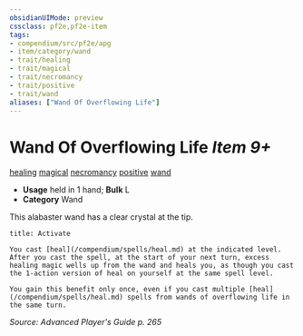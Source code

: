 ```yaml
---
obsidianUIMode: preview
cssclass: pf2e,pf2e-item
tags:
- compendium/src/pf2e/apg
- item/category/wand
- trait/healing
- trait/magical
- trait/necromancy
- trait/positive
- trait/wand
aliases: ["Wand Of Overflowing Life"]
---
```

# Wand Of Overflowing Life *Item 9+*  
[healing](/rules/traits/healing.md)  [magical](/rules/traits/magical.md)  [necromancy](/rules/traits/necromancy.md)  [positive](/rules/traits/positive.md)  [wand](/rules/traits/wand.md)  

- **Usage** held in 1 hand; **Bulk** L
- **Category** Wand

This alabaster wand has a clear crystal at the tip.

```ad-embed-ability
title: Activate

You cast [heal](/compendium/spells/heal.md) at the indicated level. After you cast the spell, at the start of your next turn, excess healing magic wells up from the wand and heals you, as though you cast the 1-action version of heal on yourself at the same spell level.

You gain this benefit only once, even if you cast multiple [heal](/compendium/spells/heal.md) spells from wands of overflowing life in the same turn.
```

*Source: Advanced Player's Guide p. 265*